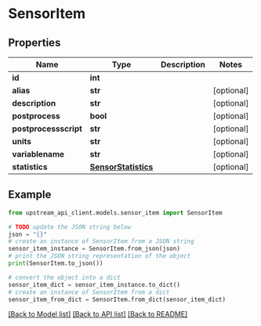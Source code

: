 # SensorItem


## Properties

Name | Type | Description | Notes
------------ | ------------- | ------------- | -------------
**id** | **int** |  | 
**alias** | **str** |  | [optional] 
**description** | **str** |  | [optional] 
**postprocess** | **bool** |  | [optional] 
**postprocessscript** | **str** |  | [optional] 
**units** | **str** |  | [optional] 
**variablename** | **str** |  | [optional] 
**statistics** | [**SensorStatistics**](SensorStatistics.md) |  | [optional] 

## Example

```python
from upstream_api_client.models.sensor_item import SensorItem

# TODO update the JSON string below
json = "{}"
# create an instance of SensorItem from a JSON string
sensor_item_instance = SensorItem.from_json(json)
# print the JSON string representation of the object
print(SensorItem.to_json())

# convert the object into a dict
sensor_item_dict = sensor_item_instance.to_dict()
# create an instance of SensorItem from a dict
sensor_item_from_dict = SensorItem.from_dict(sensor_item_dict)
```
[[Back to Model list]](../README.md#documentation-for-models) [[Back to API list]](../README.md#documentation-for-api-endpoints) [[Back to README]](../README.md)


